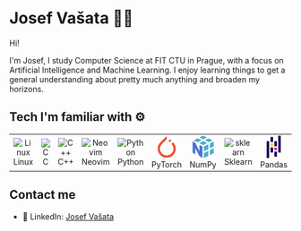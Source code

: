 # Josef Vašata 👨‍💻

Hi!

I'm Josef, I study Computer Science at FIT CTU in Prague, with a focus on Artificial Intelligence and Machine Learning.
I enjoy learning things to get a general understanding about pretty much anything and broaden my horizons.

## Tech I'm familiar with ⚙️
<table>
  <tr>
    <td align="center">
        <img src="https://cdn.jsdelivr.net/gh/devicons/devicon@latest/icons/linux/linux-original.svg" alt="Linux" width="40" height="40"/><br>Linux
    </td>
    <td align="center">
        <img src="https://devicon-website.vercel.app/api/c/original.svg" alt="C" width="40" height="40"/><br>C
    </td>
    <td align="center">
        <img src="https://devicon-website.vercel.app/api/cplusplus/original.svg" alt="C++" width="40" height="40"/><br>C++
    </td>
    <td align="center">
        <img src="https://cdn.jsdelivr.net/gh/devicons/devicon@latest/icons/neovim/neovim-original.svg" alt="Neovim" width="40" height="40"/><br>Neovim
    </td>
    <td align="center">
      <img src="https://cdn.iconscout.com/icon/free/png-256/free-python-logo-icon-download-in-svg-png-gif-file-formats--technology-social-media-vol-5-pack-logos-icons-3030224.png?f=webp&w=256" alt="Python" width="40" height="40"/><br>Python
    </td>
    <td align="center">
      <img src="https://raw.githubusercontent.com/devicons/devicon/master/icons/pytorch/pytorch-original.svg" alt="PyTorch" width="40" height="40"/><br>PyTorch
    </td>
    <td align="center">
        <img src="https://raw.githubusercontent.com/devicons/devicon/master/icons/numpy/numpy-original.svg" alt="NumPy" width="40" height="40"/><br>NumPy
    </td>
     <td align="center">
      <img src="https://cdn.jsdelivr.net/gh/devicons/devicon@latest/icons/scikitlearn/scikitlearn-original.svg" alt="sklearn" width="40" height="40"/><br>Sklearn
    </td>
    <td align="center">
      <img src="https://raw.githubusercontent.com/devicons/devicon/master/icons/pandas/pandas-original.svg" alt="Pandas" width="40" height="40"/><br>Pandas
    </td>
    <td align="center">
      <img src="https://cdn.jsdelivr.net/gh/devicons/devicon@latest/icons/selenium/selenium-original.svg" alt="Selenium" width="40" height="40"/><br>Selenium
    </td>
  </tr>

</table>

## Contact me
- 💼 LinkedIn: [Josef Vašata](https://www.linkedin.com/in/josef-va%C5%A1ata-754a4a317/)
